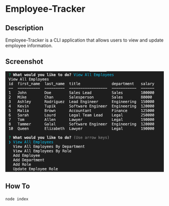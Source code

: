 # Employee-Tracker

## Description

Employee-Tracker is a CLI application that allows users to view and update employee information.

## Screenshot

![Employee Tracker Screenshot](screenshot.png)

## How To

`node index`